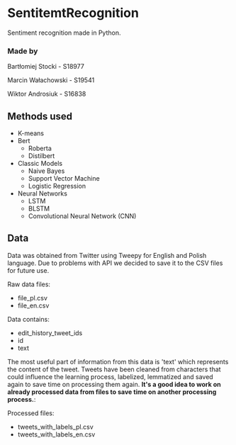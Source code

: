 # SentitemtRecognition
Sentiment recognition made in Python.

### Made by 
Bartłomiej Stocki - S18977

Marcin Wałachowski - S19541

Wiktor Androsiuk - S16838

## Methods used
- K-means
- Bert
  - Roberta
  - Distilbert
- Classic Models 
  - Naive Bayes
  - Support Vector Machine
  - Logistic Regression
- Neural Networks
  - LSTM
  - BLSTM
  - Convolutional Neural Network (CNN)

## Data 
Data was obtained from Twitter using Tweepy for English and Polish language. Due to problems with API we decided to save it to the CSV files for future use.

Raw data files:
  - file_pl.csv
  - file_en.csv

Data contains:
- edit_history_tweet_ids
- id
- text

The most useful part of information from this data is 'text' which represents the content of the tweet. Tweets have been cleaned from characters that could influence the learning process, labelized, lemmatized and saved again to save time on processing them again. **It's a good idea to work on already processed data from files to save time on another processing process.**:

Processed files: 
  - tweets_with_labels_pl.csv
  - tweets_with_labels_en.csv


